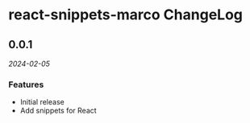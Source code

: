 # react-snippets-marco ChangeLog

## 0.0.1

_2024-02-05_

### Features

-   Initial release
-   Add snippets for React

